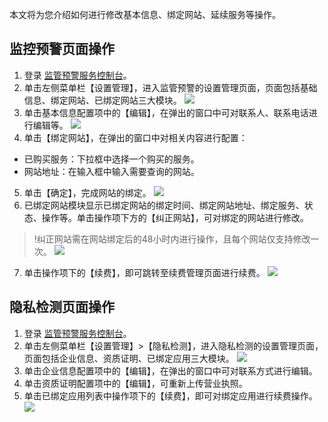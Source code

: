 本文将为您介绍如何进行修改基本信息、绑定网站、延续服务等操作。

## 监控预警页面操作
1. 登录 [监管预警服务控制台](https://console.cloud.tencent.com/rvs)。
2. 单击左侧菜单栏【设置管理】，进入监管预警的设置管理页面，页面包括基础信息、绑定网站、已绑定网站三大模块。
 ![](https://main.qcloudimg.com/raw/b155c80df8c7719b6cb77cf7c3a0f157.png)
3. 单击基本信息配置项中的【编辑】，在弹出的窗口中可对联系人、联系电话进行编辑等。
![](https://main.qcloudimg.com/raw/31a650e9a7f11cf1d10a36a30e5939da.png)
4. 单击【绑定网站】，在弹出的窗口中对相关内容进行配置：
 - 已购买服务：下拉框中选择一个购买的服务。
 - 网站地址：在输入框中输入需要查询的网站。
5. 单击【确定】，完成网站的绑定。
![](https://main.qcloudimg.com/raw/1dbcdbf63311ef1fa5d8a8b6bede4b57.png)
6. 已绑定网站模块显示已绑定网站的绑定时间、绑定网站地址、绑定服务、状态、操作等。单击操作项下方的【纠正网站】，可对绑定的网站进行修改。
>!纠正网站需在网站绑定后的48小时内进行操作，且每个网站仅支持修改一次。
![](https://main.qcloudimg.com/raw/a43dea67f63f55459bcea7c80977f539.png)
7. 单击操作项下的【续费】，即可跳转至续费管理页面进行续费。
![](https://main.qcloudimg.com/raw/897d1f39325613eedb0a66970837860f.png)


## 隐私检测页面操作
1. 登录 [监管预警服务控制台](https://console.cloud.tencent.com/rvs)。
2. 单击左侧菜单栏【设置管理】>【隐私检测】，进入隐私检测的设置管理页面，页面包括企业信息、资质证明、已绑定应用三大模块。
![](https://main.qcloudimg.com/raw/41b9c7cf0513b581269e607a053ee2ef.png)
3. 单击企业信息配置项中的【编辑】，在弹出的窗口中可对联系方式进行编辑。
4. 单击资质证明配置项中的【编辑】，可重新上传营业执照。
5. 单击已绑定应用列表中操作项下的【续费】，即可对绑定应用进行续费操作。
![](https://main.qcloudimg.com/raw/c1e076282dd52a90aa511b7c4520bc24.png)


